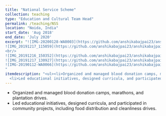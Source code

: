 ```yaml
---
title: "National Service Scheme"
collection: teaching
type: "Education and Cultural Team Head"
permalink: /teaching/NSS
location: "Noida, India"
start_date: 'Aug 2018'
end_date: 'July 2020'
excerpt: "![IMG-20200128-WA0003](https://github.com/anshikabajpai23/anshikabajpai23.github.io/assets/40437600/04228ba0-4ff4-4b81-ba94-2062fb01e979)  |
![IMG_20191217_115059](https://github.com/anshikabajpai23/anshikabajpai23.github.io/assets/40437600/16118949-7fdd-4798-bdca-7e3eb891ea79) 
<br/>
![IMG_20191216_150352](https://github.com/anshikabajpai23/anshikabajpai23.github.io/assets/40437600/959fda53-b648-45db-a3bd-e32cd180c167) |
![IMG_20191217_130927](https://github.com/anshikabajpai23/anshikabajpai23.github.io/assets/40437600/4c1e9ead-70b9-44fd-b832-1692646cfd04) 
![IMG-20190112-WA0066](https://github.com/anshikabajpai23/anshikabajpai23.github.io/assets/40437600/d05dbf63-8914-4d96-b4a9-bbac78c4fc98)
"
itemdescription: "<ul><li>Organized and managed blood donation camps, marathons, and plantation drives.</li>
  <li>Led educational initiatives, designed curricula, and participated in community projects, including food distribution and cleanliness drives.</li></ul>"
---
```


  * Organized and managed blood donation camps, marathons, and plantation drives.
  * Led educational initiatives, designed curricula, and participated in community projects, including food distribution and cleanliness drives.


